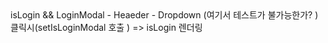 <CONTEXT>
<div>
isLogin && LoginModal
    - Heaeder
        - Dropdown (여기서 테스트가 불가능한가? )
          클릭시(setIsLoginModal 호출 ) =>  isLogin 렌더링
</div>
</CONTEXT>
